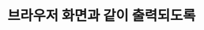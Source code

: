 # 브라우저 화면과 같이 출력되도록<script>태그 내에 함수를 작성하라.

 #### 추가 및 안내 사항

>    1. m과 n을 인수로 가지는 함수 생성
>    >
>    2. for문 사용(i가 0부터 n의 값 이하일 때 까지 1씩 증가하며 반복)


<br><img src="1.png" width="1000" height="600" title="px(픽셀) 크기 설정" alt="1번 이미지"></img><br/>
<br><img src="2.png" width="1000" height="600" title="px(픽셀) 크기 설정" alt="1번 이미지"></img><br/>
